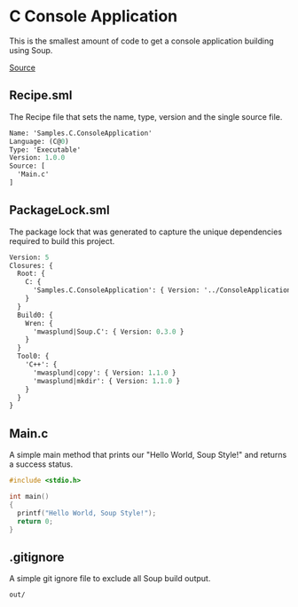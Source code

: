 #  C Console Application
This is the smallest amount of code to get a console application building using Soup.

[Source](https://github.com/SoupBuild/Soup/tree/main/Samples/C/ConsoleApplication)

## Recipe.sml
The Recipe file that sets the name, type, version and the single source file.
```sml
Name: 'Samples.C.ConsoleApplication'
Language: (C@0)
Type: 'Executable'
Version: 1.0.0
Source: [
  'Main.c'
]
```

## PackageLock.sml
The package lock that was generated to capture the unique dependencies required to build this project.
```sml
Version: 5
Closures: {
  Root: {
    C: {
      'Samples.C.ConsoleApplication': { Version: '../ConsoleApplication', Build: 'Build0', Tool: 'Tool0' }
    }
  }
  Build0: {
    Wren: {
      'mwasplund|Soup.C': { Version: 0.3.0 }
    }
  }
  Tool0: {
    'C++': {
      'mwasplund|copy': { Version: 1.1.0 }
      'mwasplund|mkdir': { Version: 1.1.0 }
    }
  }
}
```

## Main.c
A simple main method that prints our "Hello World, Soup Style!" and returns a success status.
```c
#include <stdio.h>

int main()
{
  printf("Hello World, Soup Style!");
  return 0;
}
```

## .gitignore
A simple git ignore file to exclude all Soup build output.
```
out/
```
